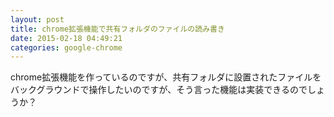 ```yaml
---
layout: post
title: chrome拡張機能で共有フォルダのファイルの読み書き
date: 2015-02-18 04:49:21
categories: google-chrome
---
```

<!-- {% raw %} -->
<p>chrome拡張機能を作っているのですが、共有フォルダに設置されたファイルをバックグラウンドで操作したいのですが、そう言った機能は実装できるのでしょうか？</p>
<!-- {% endraw %} -->

